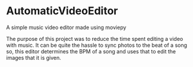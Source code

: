# AutomaticVideoEditor
A simple music video editor made using moviepy

The purpose of this project was to reduce the time spent editing a video with music.
It can be quite the hassle to sync photos to the beat of a song so, this editor determines the BPM of a song and uses that to edit the images that it is given.
